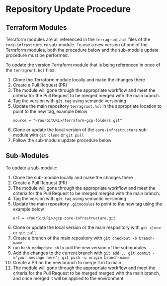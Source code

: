 # Repository Update Procedure

## Terraform Modules
Terraform modules are all referenced in the `terragrunt.hcl` files of the
`core-infrastructure` sub-module. To use a new version of one of the Terraform
modules, both the procedure below and the sub-module update procedure must be
performed.

To update the version Terraform module that is being referenced in once of the
`terragrunt.hcl` files:
1. Clone the Terraform module locally and make the changes there
1. Create a Pull Request (PR)
1. The module will gone through the appropriate workflow and meet the criteria
   for the Pull Request to be merged merged with the main branch.
1. Tag the version with `git tag` using semantic versioning
1. Update the main repository `terragrunt.hcl` in the appropriate location to
   point to the new tag, example below
    ```
    source = "<YourGitURL>/terraform-gcp-folders.git"
    ```
1. Clone or update the local version of the `core-infrastructure` sub-module
   with `git clone` or `git pull`
1. Follow the sub-module update procedure below

## Sub-Modules
To update a sub-module:
1. Clone the sub-module locally and make the changes there
1. Create a Pull Request (PR)
1. The module will gone through the appropriate workflow and meet the criteria
   for the Pull Request to be merged merged with the main branch.
1. Tag the version with `git tag` using semantic versioning
1. Update the main repository `.gitmodules` to point to the new tag using the
   example below
    ```
    url = <YourGitURL>/gcp-core-infrastructure.git
    ```
1. Clone or update the local version or the main respository with `git clone` or
   `git pull`
1. Create a branch of the main repository with `git checkout -b branch-name`
1. run `bash modupdate.sh` to pull the new version of the submodules
1. Add the changes to the current branch with `git add .; git commit -m'your
   message here'; git push -u origin branch-name`
1. Create a PR on the new branch to merge it in to main
1. The module will gone through the appropriate workflow and meet the criteria
   for the Pull Request to be merged merged with the main branch, and once
   merged it will be applied to the environment